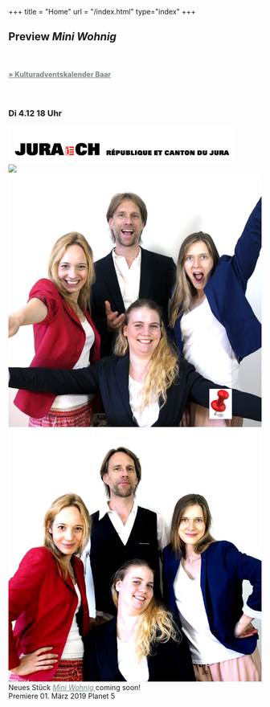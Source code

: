 +++
title = "Home"
url = "/index.html"
type="index"
+++
<div class="overlay overlay-left">
<h2> <a style="color: 3FA0A0">Preview <i> Mini Wohnig </i> </a> </h2></br>
<h4> <a style="color:#758484" href=https://www.kulturadventskalender.ch/>
        &raquo; Kulturadventskalender Baar</a></h4></br>
<h3><a style="color: 3FA0A0">Di 4.12 18 Uhr</a></h3> 
</div>

<div class="overlay overlay-right">
  <div id="logos" style="">
    <img src="images/jura.gif"/>
  </div>
</div>
<div class="polaroid pl-home">
  <div class="carousel">
  <img src="images/zügeln1.jpg"/>
  <img src="images/pol.gruppe1.jpg"/>
  <img src="images/pol.gruppe2.jpg"/>
  </div>
  Neues Stück
      <a style="color:#758484" href="/stueck">
       <i>Mini Wohnig</i> 
      </a>coming soon!<br>
  Premiere 01. März 2019 Planet 5
</div>
<img src="images/reiszweckemini.png" style="position: relative; top: -620px;left: 400px; ;width: 45px;"/>

<script>
$('.carousel').slick({
  slidesToShow: 1,
  slidesToScroll: 1,
  autoplay: true,
  fade: true,
  autoplaySpeed: 4500,
  prevArrow: null,
  nextArrow: null,
  pauseOnHover: false,
  speed: 2000,
});
</script>



